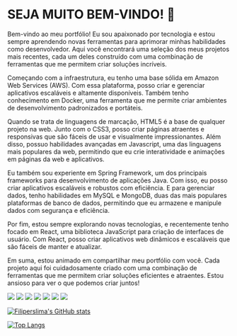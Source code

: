 ###

<!--
**filiperslima/filiperslima** is a ✨ _special_ ✨ repository because its `README.md` (this file) appears on your GitHub profile.

Here are some ideas to get you started:

- 🔭 I’m currently working on ...
- 🌱 I’m currently learning ...
- 👯 I’m looking to collaborate on ...
- 🤔 I’m looking for help with ...
- 💬 Ask me about ...
- 📫 How to reach me: ...
- 😄 Pronouns: ...
- ⚡ Fun fact: ...
-->
<h1> SEJA MUITO BEM-VINDO! 👋 <i class="devicon-linkedin-plain-wordmark colored"></i> </h1>
Bem-vindo ao meu portfólio! Eu sou apaixonado por tecnologia e estou sempre aprendendo novas ferramentas para aprimorar minhas habilidades como desenvolvedor. Aqui você encontrará uma seleção dos meus projetos mais recentes, cada um deles construído com uma combinação de ferramentas que me permitem criar soluções incríveis.

Começando com a infraestrutura, eu tenho uma base sólida em Amazon Web Services (AWS). Com essa plataforma, posso criar e gerenciar aplicativos escaláveis e altamente disponíveis. Também tenho conhecimento em Docker, uma ferramenta que me permite criar ambientes de desenvolvimento padronizados e portáteis.

Quando se trata de linguagens de marcação, HTML5 é a base de qualquer projeto na web. Junto com o CSS3, posso criar páginas atraentes e responsivas que são fáceis de usar e visualmente impressionantes. Além disso, possuo habilidades avançadas em Javascript, uma das linguagens mais populares da web, permitindo que eu crie interatividade e animações em páginas da web e aplicativos.

Eu também sou experiente em Spring Framework, um dos principais frameworks para desenvolvimento de aplicações Java. Com isso, eu posso criar aplicativos escaláveis e robustos com eficiência. E para gerenciar dados, tenho habilidades em MySQL e MongoDB, duas das mais populares plataformas de banco de dados, permitindo que eu armazene e manipule dados com segurança e eficiência.

Por fim, estou sempre explorando novas tecnologias, e recentemente tenho focado em React, uma biblioteca JavaScript para criação de interfaces de usuário. Com React, posso criar aplicativos web dinâmicos e escaláveis que são fáceis de manter e atualizar.

Em suma, estou animado em compartilhar meu portfólio com você. Cada projeto aqui foi cuidadosamente criado com uma combinação de ferramentas que me permitem criar soluções eficientes e atraentes. Estou ansioso para ver o que podemos criar juntos!








<img src="https://cdn.jsdelivr.net/gh/devicons/devicon/icons/amazonwebservices/amazonwebservices-original.svg" />
<img src="https://cdn.jsdelivr.net/gh/devicons/devicon/icons/css3/css3-original-wordmark.svg" />
<img src="https://cdn.jsdelivr.net/gh/devicons/devicon/icons/docker/docker-plain.svg" />
<img src="https://cdn.jsdelivr.net/gh/devicons/devicon/icons/javascript/javascript-plain.svg" />
<img src="https://cdn.jsdelivr.net/gh/devicons/devicon/icons/mysql/mysql-plain.svg" />
<img src="https://cdn.jsdelivr.net/gh/devicons/devicon/icons/html5/html5-plain.svg" />
<img src="https://cdn.jsdelivr.net/gh/devicons/devicon/icons/react/react-original.svg" />

<picture>
<source 
  srcset="https://github-readme-stats.vercel.app/api?username=anuraghazra&show_icons=true&theme=dark"
  media="(prefers-color-scheme: dark)"
/>
  </picture>
 
 
 [![Filiperslima's GitHub stats](https://github-readme-stats.vercel.app/api?username=filiperslima)](https://github.com/filiperslima/github-readme-stats)
 
 
   [![Top Langs](https://github-readme-stats.vercel.app/api/top-langs/?username=filiperslima&layout=compact)](https://github.com/filiperslima/github-readme-stats)


